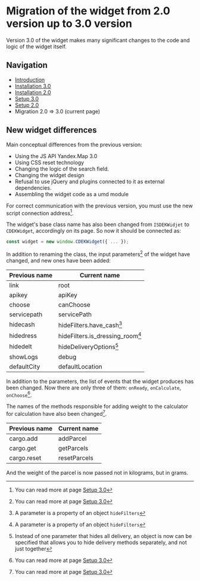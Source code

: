 # Migration of the widget from 2.0 version up to 3.0 version

Version 3.0 of the widget makes many significant changes to the code and logic of the widget itself.

## Navigation

- [Introduction](INTRO.md)
- [Installation 3.0](INSTALL_3.md)
- [Installation 2.0](INSTALL_2.md)
- [Setup 3.0](SETUP_3.md)
- [Setup 2.0](SETUP_2.md)
- Migration 2.0 => 3.0 (current page)

## New widget differences

Main conceptual differences from the previous version:

- Using the JS API Yandex.Map 3.0
- Using CSS reset technology
- Changing the logic of the search field.
- Changing the widget design
- Refusal to use jQuery and plugins connected to it as external dependencies.
- Assembling the widget code as a umd module

For correct communication with the previous version, you must use the new script connection address[^1].

[^1]: You can read more at page [Setup 3.0](INSTALL_3.md#script-setup)

The widget's base class name has also been changed from `ISDEKWidjet` to `CDEKWidget`, accordingly on its page. So now
it should be connected as:

```js
const widget = new window.CDEKWidget({ ... });
```

In addition to renaming the class, the input parameters[^2] of the widget have changed, and new ones have been added:

| Previous name | Current name                     |
|---------------|----------------------------------|
| link          | root                             |
| apikey        | apiKey                           |
| choose        | canChoose                        |
| servicepath   | servicePath                      |
| hidecash      | hideFilters.have_cash[^3]        |
| hidedress     | hideFilters.is_dressing_room[^3] |
| hidedelt      | hideDeliveryOptions[^4]          |
| showLogs      | debug                            |
| defaultCity   | defaultLocation                  |

[^2]: You can read more at page [Setup 3.0](SETUP_3.md#description-of-widget-settings)
[^3]: A parameter is a property of an object `hideFilters`
[^4]: Instead of one parameter that hides all delivery, an object is now can be specified that allows you to hide
delivery methods separately, and not just together

In addition to the parameters, the list of events that the widget produces has been changed. Now there are only three of them: `onReady`, `onCalculate`, `onChoose`[^5].

[^5]: You can read more at page [Setup 3.0](SETUP_3.md#events-of-the-widget)

The names of the methods responsible for adding weight to the calculator for calculation have also been changed[^6].

| Previous name | Current name |
|---------------|--------------|
| cargo.add     | addParcel    |
| cargo.get     | getParcels   |
| cargo.reset   | resetParcels |

And the weight of the parcel is now passed not in kilograms, but in grams.

[^6]: You can read more at page [Setup 3.0](SETUP_3.md#operations-with-parcels)
